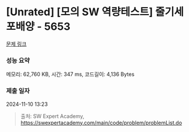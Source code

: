 # [Unrated] [모의 SW 역량테스트] 줄기세포배양 - 5653 

[문제 링크](https://swexpertacademy.com/main/code/problem/problemDetail.do?contestProbId=AWXRJ8EKe48DFAUo) 

### 성능 요약

메모리: 62,760 KB, 시간: 347 ms, 코드길이: 4,136 Bytes

### 제출 일자

2024-11-10 13:23



> 출처: SW Expert Academy, https://swexpertacademy.com/main/code/problem/problemList.do